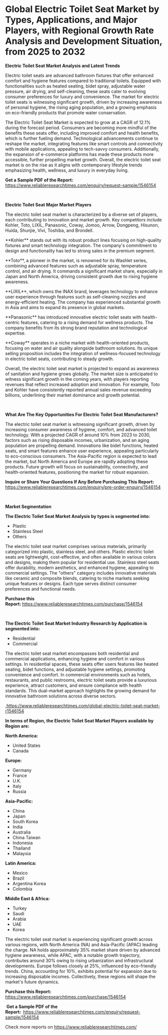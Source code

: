 <p><h1>Global Electric Toilet Seat Market by Types, Applications, and Major Players, with Regional Growth Rate Analysis and Development Situation, from 2025 to 2032</h1></p><p><strong>Electric Toilet Seat Market Analysis and Latest Trends</strong></p>
<p><p>Electric toilet seats are advanced bathroom fixtures that offer enhanced comfort and hygiene features compared to traditional toilets. Equipped with functionalities such as heated seating, bidet spray, adjustable water pressure, air drying, and self-cleaning, these seats cater to evolving consumer preferences for luxury and convenience. The market for electric toilet seats is witnessing significant growth, driven by increasing awareness of personal hygiene, the rising aging population, and a growing emphasis on eco-friendly products that promote water conservation.</p><p>The Electric Toilet Seat Market is expected to grow at a CAGR of 12.1% during the forecast period. Consumers are becoming more mindful of the benefits these seats offer, including improved comfort and health benefits, which is further fueling demand. Technological advancements continue to reshape the market, integrating features like smart controls and connectivity with mobile applications, appealing to tech-savvy consumers. Additionally, the expansion of e-commerce platforms has made these products more accessible, further propelling market growth. Overall, the electric toilet seat market is on the rise as it aligns with contemporary lifestyle trends emphasizing health, wellness, and luxury in everyday living.</p></p>
<p><strong>Get a Sample PDF of the Report:&nbsp;</strong> <a href="https://www.reliableresearchtimes.com/enquiry/request-sample/1546154?utm_campaign=2629&utm_medium=2&utm_source=Github&utm_content=ia&utm_term=04042025&utm_id=electric-toilet-seat">https://www.reliableresearchtimes.com/enquiry/request-sample/1546154</a></p>
<p>&nbsp;</p>
<p><strong>Electric Toilet Seat Major Market Players</strong></p>
<p><p>The electric toilet seat market is characterized by a diverse set of players, each contributing to innovation and market growth. Key competitors include Kohler, Toto, LIXIL, Panasonic, Coway, Jomoo, Arrow, Dongpeng, Hisunon, Huida, Shunjie, Vivi, Toshiba, and Brondell.</p><p>**Kohler** stands out with its robust product lines focusing on high-quality fixtures and smart technology integration. The company's commitment to design and functionality has led to strong sales in the premium segment.</p><p>**Toto**, a pioneer in the market, is renowned for its Washlet series, combining advanced features such as adjustable spray, temperature control, and air drying. It commands a significant market share, especially in Japan and North America, driving consistent growth due to rising hygiene awareness.</p><p>**LIXIL**, which owns the INAX brand, leverages technology to enhance user experience through features such as self-cleaning nozzles and energy-efficient heating. The company has experienced substantial growth in Asia and aims to expand its presence in global markets.</p><p>**Panasonic** has introduced innovative electric toilet seats with health-centric features, catering to a rising demand for wellness products. The company benefits from its strong brand reputation and technological expertise.</p><p>**Coway** operates in a niche market with health-oriented products, focusing on water and air quality alongside bathroom solutions. Its unique selling proposition includes the integration of wellness-focused technology in electric toilet seats, contributing to steady growth.</p><p>Overall, the electric toilet seat market is projected to expand as awareness of sanitation and hygiene grows globally. The market size is anticipated to witness significant growth in the coming years, with players reporting revenues that reflect increased adoption and innovation. For example, Toto and Kohler have consistently reported annual sales revenue exceeding billions, underlining their market dominance and growth potential.</p></p>
<p>&nbsp;</p>
<p><strong>What Are The Key Opportunities For Electric Toilet Seat Manufacturers?</strong></p>
<p><p>The electric toilet seat market is witnessing significant growth, driven by increasing consumer awareness of hygiene, comfort, and advanced toilet technology. With a projected CAGR of around 10% from 2023 to 2030, factors such as rising disposable incomes, urbanization, and an aging population are propelling demand. Innovations like bidet functions, heated seats, and smart features enhance user experience, appealing particularly to eco-conscious consumers. The Asia-Pacific region is expected to lead the market, but North America and Europe are rapidly adopting these products. Future growth will focus on sustainability, connectivity, and health-oriented features, positioning the market for robust expansion.</p></p>
<p><strong>Inquire or Share Your Questions If Any Before Purchasing This Report:</strong> <a href="https://www.reliableresearchtimes.com/enquiry/pre-order-enquiry/1546154?utm_campaign=2629&utm_medium=2&utm_source=Github&utm_content=ia&utm_term=04042025&utm_id=electric-toilet-seat">https://www.reliableresearchtimes.com/enquiry/pre-order-enquiry/1546154</a></p>
<p>&nbsp;</p>
<p><strong>Market Segmentation</strong></p>
<p><strong>The Electric Toilet Seat Market Analysis by types is segmented into:</strong></p>
<p><ul><li>Plastic</li><li>Stainless Steel</li><li>Others</li></ul></p>
<p><p>The electric toilet seat market comprises various materials, primarily categorized into plastic, stainless steel, and others. Plastic electric toilet seats are lightweight, cost-effective, and often available in various colors and designs, making them popular for residential use. Stainless steel seats offer durability, modern aesthetics, and enhanced hygiene, appealing to commercial settings. The "others" category includes innovative materials like ceramic and composite blends, catering to niche markets seeking unique features or designs. Each type serves distinct consumer preferences and functional needs.</p></p>
<p><strong>Purchase this Report:&nbsp;</strong><a href="https://www.reliableresearchtimes.com/purchase/1546154?utm_campaign=2629&utm_medium=2&utm_source=Github&utm_content=ia&utm_term=04042025&utm_id=electric-toilet-seat">https://www.reliableresearchtimes.com/purchase/1546154</a></p>
<p>&nbsp;</p>
<p><strong>The Electric Toilet Seat Market Industry Research by Application is segmented into:</strong></p>
<p><ul><li>Residential</li><li>Commercial</li></ul></p>
<p><p>The electric toilet seat market encompasses both residential and commercial applications, enhancing hygiene and comfort in various settings. In residential spaces, these seats offer users features like heated seating, bidet functions, and adjustable hygiene settings, promoting convenience and comfort. In commercial environments such as hotels, restaurants, and public restrooms, electric toilet seats provide a luxurious experience, attract customers, and ensure compliance with health standards. This dual-market approach highlights the growing demand for innovative bathroom solutions across diverse sectors.</p></p>
<p><a href="https://www.reliableresearchtimes.com/global-electric-toilet-seat-market-r1546154?utm_campaign=2629&utm_medium=2&utm_source=Github&utm_content=ia&utm_term=04042025&utm_id=electric-toilet-seat">&nbsp;https://www.reliableresearchtimes.com/global-electric-toilet-seat-market-r1546154</a></p>
<p><strong>In terms of Region, the Electric Toilet Seat Market Players available by Region are:</strong></p>
<p>
    <p> <strong> North America: </strong>
        <ul>
            <li>United States</li>
            <li>Canada</li>
        </ul>
        </p> 
    <p> <strong> Europe: </strong>
        <ul>
            <li>Germany</li>
            <li>France</li>
            <li>U.K.</li>
            <li>Italy</li>
            <li>Russia</li>
        </ul>
        </p> 
    <p> <strong> Asia-Pacific: </strong>
        <ul>
            <li>China</li>
            <li>Japan</li>
            <li>South Korea</li>
            <li>India</li>
            <li>Australia</li>
            <li>China Taiwan</li>
            <li>Indonesia</li>
            <li>Thailand</li>
            <li>Malaysia</li>
        </ul>
        </p> 
    <p> <strong> Latin America: </strong>
        <ul>
            <li>Mexico</li>
            <li>Brazil</li>
            <li>Argentina Korea</li>
            <li>Colombia</li>
        </ul>
        </p> 
    <p> <strong> Middle East & Africa: </strong>
        <ul>
            <li>Turkey</li>
            <li>Saudi</li>
            <li>Arabia</li>
            <li>UAE</li>
            <li>Korea</li>
        </ul>
    </p>
    </p>
<p><p>The electric toilet seat market is experiencing significant growth across various regions, with North America (NA) and Asia-Pacific (APAC) leading the charge. NA holds approximately 35% market share driven by advanced hygiene awareness, while APAC, with a notable growth trajectory, contributes around 30% owing to rising urbanization and infrastructural developments. Europe follows closely at 25%, influenced by eco-friendly trends. China, accounting for 10%, exhibits potential for expansion due to increasing disposable incomes. Collectively, these regions will shape the market's future dynamics.</p></p>
<p><strong>Purchase this Report: </strong><a href="https://www.reliableresearchtimes.com/purchase/1546154?utm_campaign=2629&utm_medium=2&utm_source=Github&utm_content=ia&utm_term=04042025&utm_id=electric-toilet-seat">https://www.reliableresearchtimes.com/purchase/1546154</a></p>
<p>&nbsp;<strong>Get a Sample PDF of the Report:&nbsp;&nbsp;</strong><a href="https://www.reliableresearchtimes.com/enquiry/request-sample/1546154?utm_campaign=2629&utm_medium=2&utm_source=Github&utm_content=ia&utm_term=04042025&utm_id=electric-toilet-seat">https://www.reliableresearchtimes.com/enquiry/request-sample/1546154</a></p>
<p><strong></strong></p>
<p>Check more reports on <a href="https://www.reliableresearchtimes.com/?utm_campaign=2629&utm_medium=2&utm_source=Github&utm_content=ia&utm_term=04042025&utm_id=electric-toilet-seat">https://www.reliableresearchtimes.com/</a></p>